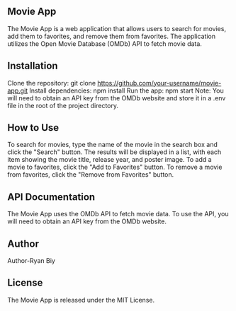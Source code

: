 ## Movie App
The Movie App is a web application that allows users to search for movies, add them to favorites, and remove them from favorites. The application utilizes the Open Movie Database (OMDb) API to fetch movie data.

## Installation
Clone the repository: git clone https://github.com/your-username/movie-app.git
Install dependencies: npm install
Run the app: npm start
Note: You will need to obtain an API key from the OMDb website and store it in a .env file in the root of the project directory.

## How to Use
To search for movies, type the name of the movie in the search box and click the "Search" button. 
The results will be displayed in a list, with each item showing the movie title, release year, and poster image.
To add a movie to favorites, click the "Add to Favorites" button. To remove a movie from favorites, click the "Remove from Favorites" button.

## API Documentation
The Movie App uses the OMDb API to fetch movie data. To use the API, you will need to obtain an API key from the OMDb website.

## Author
   Author-Ryan Biy

## License
The Movie App is released under the MIT License. 